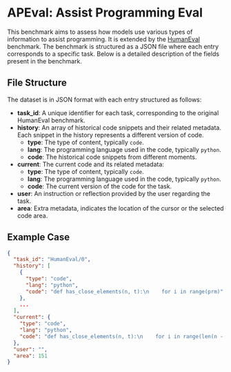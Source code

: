 # APEval: Assist Programming Eval

This benchmark aims to assess how models use various types of information to assist programming. It is extended by the [HumanEval](https://github.com/openai/human-eval) benchmark. The benchmark is structured as a JSON file where each entry corresponds to a specific task. Below is a detailed description of the fields present in the benchmark.

## File Structure

The dataset is in JSON format with each entry structured as follows:

- **task_id**: A unique identifier for each task, corresponding to the original HumanEval benchmark.
- **history**: An array of historical code snippets and their related metadata. Each snippet in the history represents a different version of code.
  - **type**: The type of content, typically `code`.
  - **lang**: The programming language used in the code, typically `python`.
  - **code**: The historical code snippets from different moments.
- **current**: The current code and its related metadata:
  - **type**: The type of content, typically `code`.
  - **lang**: The programming language used in the code, typically `python`.
  - **code**: The current version of the code for the task.
- **user**: An instruction or reflection provided by the user regarding the task.
- **area**: Extra metadata, indicates the location of the cursor or the selected code area.

## Example Case

```json
{
  "task_id": "HumanEval/0",
  "history": [
    {
      "type": "code",
      "lang": "python",
      "code": "def has_close_elements(n, t):\n    for i in range(prm)"
    },
    ...
  ],
  "current": {
    "type": "code",
    "lang": "python",
    "code": "def has_close_elements(n, t):\n    for i in range(len(n - 1)):\n        for j in range(i + 1, len(n)):\n            if n[i] - n[j] < t or n[j] - n[i] < t:"
  },
  "user": "",
  "area": 151
}
```
